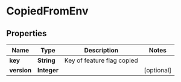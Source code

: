 

# CopiedFromEnv


## Properties

| Name | Type | Description | Notes |
|------------ | ------------- | ------------- | -------------|
|**key** | **String** | Key of feature flag copied |  |
|**version** | **Integer** |  |  [optional] |



